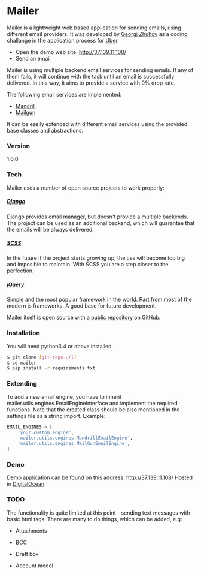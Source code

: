 # Mailer

Mailer is a lightweight web based application for sending emails, using different email providers. It was developed by [Georgi Zhuhov] as a coding challange in the application process for [Uber].
  - Open the demo web site: http://37.139.11.108/
  - Send an email

Mailer is using multiple backend email services for sending emails. If any of them fails, it will continue with the task until an email is successfully delivered. In this way, it aims to provide a service with 0% drop rate.

The following email services are implemented:
* [Mandrill]
* [Mailgun]

It can be easily extended with different email services using the provided base classes and abstractions.

### Version
1.0.0

### Tech

Mailer uses a number of open source projects to work properly:

##### [Django]
Django provides email manager, but doesn't provide a multiple backends. The project can be used as an additional backend, which will guarantee that the emails will be always delivered.

##### [SCSS]
In the future if the project starts growing up, the css will become too big and imposible to maintain. With SCSS you are a step closer to the perfection.

##### [jQuery]
Simple and the most popular framework in the world. Part from most of the modern js frameworks. A good base for future development.

Mailer itself is open source with a [public repository][mailer]
 on GitHub.

### Installation

You will need python3.4 or above installed.
```sh
$ git clone [git-repo-url]
$ cd mailer
$ pip install -r requirements.txt
```
### Extending

To add a new email engine, you have to inherit mailer.utils.engines.EmailEngineInterface and implement the required functions. Note that the created class should be also mentioned in the settings file as a string import. Example:
```py
EMAIL_ENGINES = [
    'your.custom.engine',
    'mailer.utils.engines.MandrillEmailEngine',
    'mailer.utils.engines.MailGunEmailEngine',
]
```

### Demo

Demo application can be found on this address:
http://37.139.11.108/
Hosted in [DigitalOcean]

### TODO

The functionality is quite limited at this point - sending text messages with basic html tags. There are many to do things, which can be added, e.g:
 * Attachments
 * BCC
 * Draft box
 * Account model


   [DigitalOcean]: <https://www.digitalocean.com>
   [mailer]: <https://github.com/SpeeDly/mailer>
   [Uber]: <https://www.uber.com/>
   [git-repo-url]: <https://github.com/SpeeDly/mailer.git>
   [Georgi Zhuhov]: <https://github.com/SpeeDly>
   [Mandrill]: <https://www.mandrill.com/>
   [Mailgun]: <https://mailgun.com/>
   [Django]: <https://www.djangoproject.com/>
   [SCSS]: <http://sass-lang.com/>
   [jQuery]: <http://jquery.com>